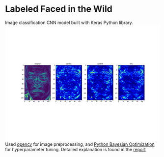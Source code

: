 # Labeled Faced in the Wild
Image classification CNN model built with Keras Python library.
![Alt Text](./sobel.png)
Used [opencv](https://opencv.org) for image preprocessing, and [Python Bayesian Optimization](https://github.com/fmfn/BayesianOptimization) for hyperparameter tuning.
Detailed explanation is found in the [report](./report.pdf)
